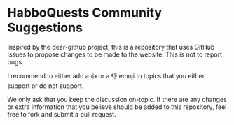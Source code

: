 # HabboQuests Community Suggestions
Inspired by the dear-github project, this is a repository that uses GitHub Issues to propose changes to be made to the website. This is not to report bugs.

I recommend to either add a :thumbsup: or a :thumbsdown: emoji to topics that you either support or do not support.

We only ask that you keep the discussion on-topic. If there are any changes or extra information that you believe should be added to this repository, feel free to fork and submit a pull request.
